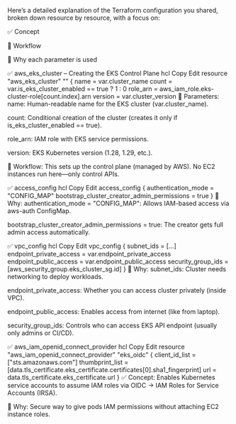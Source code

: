 Here’s a detailed explanation of the Terraform configuration you shared, broken down resource by resource, with a focus on:

✅ Concept

🔁 Workflow

🧠 Why each parameter is used

✅ aws_eks_cluster – Creating the EKS Control Plane
hcl
Copy
Edit
resource "aws_eks_cluster" "" {
  name     = var.cluster_name
  count    = var.is_eks_cluster_enabled == true ? 1 : 0
  role_arn = aws_iam_role.eks-cluster-role[count.index].arn
  version  = var.cluster_version
🧠 Parameters:
name: Human-readable name for the EKS cluster (var.cluster_name).

count: Conditional creation of the cluster (creates it only if is_eks_cluster_enabled == true).

role_arn: IAM role with EKS service permissions.

version: EKS Kubernetes version (1.28, 1.29, etc.).

🔁 Workflow:
This sets up the control plane (managed by AWS). No EC2 instances run here—only control APIs.

✅ access_config
hcl
Copy
Edit
  access_config {
    authentication_mode = "CONFIG_MAP"
    bootstrap_cluster_creator_admin_permissions = true
  }
🧠 Why:
authentication_mode = "CONFIG_MAP": Allows IAM-based access via aws-auth ConfigMap.

bootstrap_cluster_creator_admin_permissions = true: The creator gets full admin access automatically.

✅ vpc_config
hcl
Copy
Edit
  vpc_config {
    subnet_ids              = [...]
    endpoint_private_access = var.endpoint_private_access
    endpoint_public_access  = var.endpoint_public_access
    security_group_ids      = [aws_security_group.eks_cluster_sg.id]
  }
🧠 Why:
subnet_ids: Cluster needs networking to deploy workloads.

endpoint_private_access: Whether you can access cluster privately (inside VPC).

endpoint_public_access: Enables access from internet (like from laptop).

security_group_ids: Controls who can access EKS API endpoint (usually only admins or CI/CD).

✅ aws_iam_openid_connect_provider
hcl
Copy
Edit
resource "aws_iam_openid_connect_provider" "eks_oidc" {
  client_id_list  = ["sts.amazonaws.com"]
  thumbprint_list = [data.tls_certificate.eks_certificate.certificates[0].sha1_fingerprint]
  url             = data.tls_certificate.eks_certificate.url
}
✅ Concept:
Enables Kubernetes service accounts to assume IAM roles via OIDC → IAM Roles for Service Accounts (IRSA).

🧠 Why:
Secure way to give pods IAM permissions without attaching EC2 instance roles.

